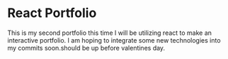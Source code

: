 # React Portfolio

This is my second portfolio this time I will be utilizing react to make an interactive portfolio. I am hoping to integrate some new technologies into my commits soon.should be up before valentines day.



